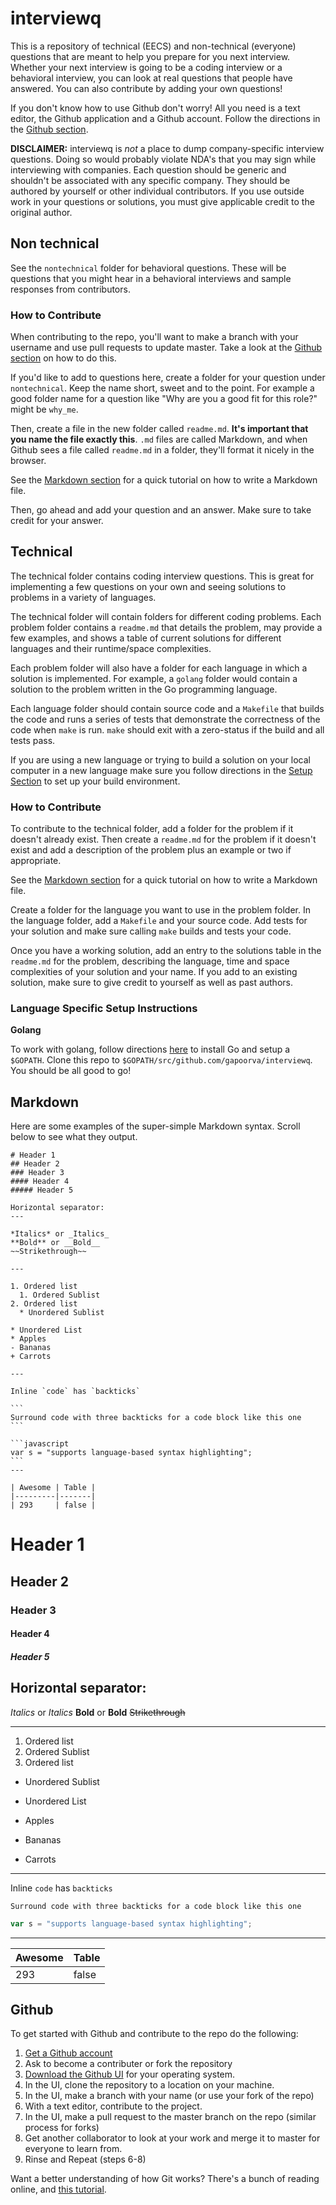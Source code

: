 # interviewq

This is a repository of technical (EECS) and non-technical (everyone) questions that are meant to help you prepare for you next interview. Whether your next interview is going to be a coding interview or a behavioral interview, you can look at real questions that people have answered. You can also contribute by adding your own questions!

If you don't know how to use Github don't worry! All you need is a text editor, the Github application and a Github account. Follow the directions in the [Github section](#github).

**DISCLAIMER:** interviewq is  *not* a place to dump company-specific interview questions. Doing so would probably violate NDA's that you may sign while interviewing with companies. Each question should be generic and shouldn't be associated with any specific company. They should be authored by yourself or other individual contributors. If you use outside work in your questions or solutions, you must give applicable credit to the original author.

## Non technical

See the `nontechnical` folder for behavioral questions. These will be questions that you might hear in a behavioral interviews and sample responses from contributors.

### How to Contribute

When contributing to the repo, you'll want to make a branch with your username and use pull requests to update master. Take a look at the [Github section](#github) on how to do this.

If you'd like to add to questions here, create a folder for your question under `nontechnical`. Keep the name short, sweet and to the point. For example a good folder name for a question like "Why are you a good fit for this role?" might be `why_me`.

Then, create a file in the new folder called `readme.md`. **It's important that you name the file exactly this**. `.md` files are called Markdown, and when Github sees a file called `readme.md` in a folder, they'll format it nicely in the browser.

See the [Markdown section](#markdown) for a quick tutorial on how to write a Markdown file.

Then, go ahead and add your question and an answer. Make sure to take credit for your answer.

## Technical

The technical folder contains coding interview questions. This is great for implementing a few questions on your own and seeing solutions to problems in a variety of languages.

The technical folder will contain folders for different coding problems. Each problem folder contains a `readme.md` that details the problem, may provide a few examples, and shows a table of current solutions for different languages and their runtime/space complexities. 

Each problem folder will also have a folder for each language in which a solution is implemented. For example, a `golang` folder would contain a solution to the problem written in the Go programming language.

Each language folder should contain source code and a `Makefile` that builds the code and runs a series of tests that demonstrate the correctness of the code when `make` is run. `make` should exit with a zero-status if the build and all tests pass.

If you are using a new language or trying to build a solution on your local computer in a new language make sure you follow directions in the [Setup Section](#setup) to set up your build environment.

### How to Contribute

To contribute to the technical folder, add a folder for the problem if it doesn't already exist. Then create a `readme.md` for the problem if it doesn't exist and add a description of the problem plus an example or two if appropriate.

See the [Markdown section](#markdown) for a quick tutorial on how to write a Markdown file.

Create a folder for the language you want to use in the problem folder. In the language folder, add a `Makefile` and your source code. Add tests for your solution and make sure calling `make` builds and tests your code. 

Once you have a working solution, add an entry to the solutions table in the `readme.md` for the problem, describing the language, time and space complexities of your solution and your name. If you add to an existing solution, make sure to give credit to yourself as well as past authors.

### Language Specific Setup Instructions <a name="setup"></a>

**Golang**

To work with golang, follow directions [here](https://golang.org/doc/install) to install Go and setup a `$GOPATH`. Clone this repo to `$GOPATH/src/github.com/gapoorva/interviewq`. You should be all good to go! 

## Markdown <a name="markdown"></a>

Here are some examples of the super-simple Markdown syntax. Scroll below to see what they output.

    # Header 1
    ## Header 2
    ### Header 3
    #### Header 4
    ##### Header 5

    Horizontal separator:
    ---

    *Italics* or _Italics_
    **Bold** or __Bold__
    ~~Strikethrough~~

    ---

    1. Ordered list
      1. Ordered Sublist
    2. Ordered list
      * Unordered Sublist

    * Unordered List
    * Apples
    - Bananas
    + Carrots

    ---

    Inline `code` has `backticks`

    ```
    Surround code with three backticks for a code block like this one
    ```

    ```javascript
    var s = "supports language-based syntax highlighting";
    ```
    ---

    | Awesome | Table |
    |---------|-------|
    | 293     | false |

# Header 1
## Header 2
### Header 3
#### Header 4
##### Header 5

Horizontal separator:
---

*Italics* or _Italics_
**Bold** or __Bold__
~~Strikethrough~~

---

1. Ordered list
  1. Ordered Sublist
2. Ordered list
  * Unordered Sublist

* Unordered List
* Apples
- Bananas
+ Carrots

---

Inline `code` has `backticks`

```
Surround code with three backticks for a code block like this one
```

```javascript
var s = "supports language-based syntax highlighting";
```
---

| Awesome | Table |
|---------|-------|
| 293     | false |


## Github <a name="github"></a>

To get started with Github and contribute to the repo do the following:

1. [Get a Github account](https://github.com/join)
2. Ask to become a contributer or fork the repository
3. [Download the Github UI](  https://desktop.github.com/) for your operating system.
4. In the UI, clone the repository to a location on your machine.
5. In the UI, make a branch with your name (or use your fork of the repo)
6. With a text editor, contribute to the project.
7. In the UI, make a pull request to the master branch on the repo (similar process for forks)
8. Get another collaborator to look at your work and merge it to master for everyone to learn from.
9. Rinse and Repeat (steps 6-8)

Want a better understanding of how Git works? There's a bunch of reading online, and [this tutorial](https://github.com/gapoorva/thetatauwebsite16/blob/master/GIT_TUTORIAL.md).
